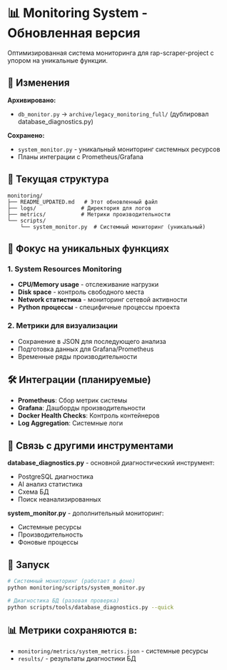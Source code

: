 # 📊 Monitoring System - Обновленная версия

Оптимизированная система мониторинга для rap-scraper-project с упором на уникальные функции.

## 🔄 Изменения

**Архивировано:**
- `db_monitor.py` → `archive/legacy_monitoring_full/` (дублировал database_diagnostics.py)

**Сохранено:**
- `system_monitor.py` - уникальный мониторинг системных ресурсов
- Планы интеграции с Prometheus/Grafana

## 📁 Текущая структура

```
monitoring/
├── README_UPDATED.md   # Этот обновленный файл
├── logs/              # Директория для логов
├── metrics/           # Метрики производительности  
└── scripts/
    └── system_monitor.py  # Системный мониторинг (уникальный)
```

## 🎯 Фокус на уникальных функциях

### 1. System Resources Monitoring
- **CPU/Memory usage** - отслеживание нагрузки
- **Disk space** - контроль свободного места
- **Network статистика** - мониторинг сетевой активности
- **Python процессы** - специфичные процессы проекта

### 2. Метрики для визуализации
- Сохранение в JSON для последующего анализа
- Подготовка данных для Grafana/Prometheus
- Временные ряды производительности

## 🛠️ Интеграции (планируемые)

- **Prometheus**: Сбор метрик системы
- **Grafana**: Дашборды производительности  
- **Docker Health Checks**: Контроль контейнеров
- **Log Aggregation**: Системные логи

## 🔗 Связь с другими инструментами

**database_diagnostics.py** - основной диагностический инструмент:
- PostgreSQL диагностика
- AI анализ статистика
- Схема БД
- Поиск неанализированных

**system_monitor.py** - дополнительный мониторинг:
- Системные ресурсы
- Производительность
- Фоновые процессы

## 🚀 Запуск

```bash
# Системный мониторинг (работает в фоне)
python monitoring/scripts/system_monitor.py

# Диагностика БД (разовая проверка)
python scripts/tools/database_diagnostics.py --quick
```

## 📊 Метрики сохраняются в:
- `monitoring/metrics/system_metrics.json` - системные ресурсы
- `results/` - результаты диагностики БД

